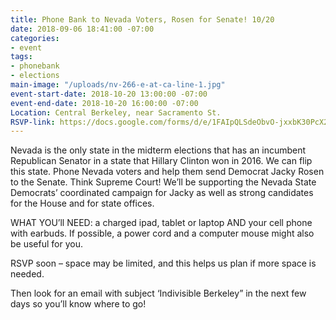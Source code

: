 ```yaml
---
title: Phone Bank to Nevada Voters, Rosen for Senate! 10/20
date: 2018-09-06 18:41:00 -07:00
categories:
- event
tags:
- phonebank
- elections
main-image: "/uploads/nv-266-e-at-ca-line-1.jpg"
event-start-date: 2018-10-20 13:00:00 -07:00
event-end-date: 2018-10-20 16:00:00 -07:00
Location: Central Berkeley, near Sacramento St.
RSVP-link: https://docs.google.com/forms/d/e/1FAIpQLSdeObvO-jxxbK30PcX2NyAuRKq3Vadse7_NwWW9RqkMr0s8wg/viewform
---
```


Nevada is the only state in the midterm elections that has an incumbent Republican Senator in a state that Hillary Clinton won in 2016. We can flip this state. Phone Nevada voters and help them send Democrat Jacky Rosen to the Senate. Think Supreme Court! We’ll be supporting the Nevada State Democrats’ coordinated campaign for Jacky as well as strong candidates for the House and for state offices.

WHAT YOU’ll NEED: a charged ipad, tablet or laptop AND your cell phone with earbuds. If possible, a power cord and a computer mouse might also be useful for you.

RSVP soon – space may be limited, and this helps us plan if more space is needed.

Then look for an email with subject ‘Indivisible Berkeley” in the next few days so you’ll know where to go!